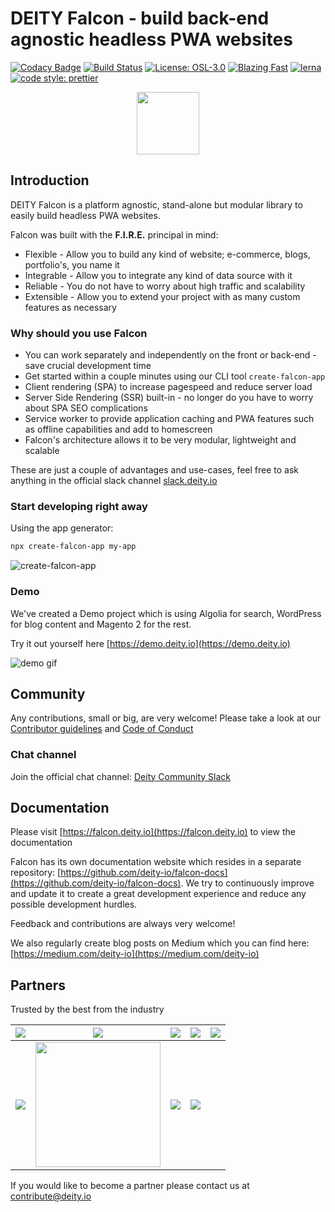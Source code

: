 # DEITY Falcon - build back-end agnostic headless PWA websites

[![Codacy Badge](https://api.codacy.com/project/badge/Grade/b8b60963bac941f081de64671ae8b7fd)](https://app.codacy.com/app/Deity/falcon?utm_source=github.com&utm_medium=referral&utm_content=deity-io/falcon&utm_campaign=Badge_Grade_Settings)
[![Build Status](https://travis-ci.org/deity-io/falcon.svg?branch=master)](https://travis-ci.org/deity-io/falcon)
[![License: OSL-3.0](https://img.shields.io/badge/license-OSL--3.0-yellow.svg?style=flat-square)](https://opensource.org/licenses/OSL-3.0)
[![Blazing Fast](https://img.shields.io/badge/speed-blazing%20%F0%9F%94%A5-brightgreen.svg?style=flat-square)](https://twitter.com/acdlite/status/974390255393505280)
[![lerna](https://img.shields.io/badge/maintained%20with-lerna-cc00ff.svg?style=flat-square)](https://lernajs.io/)
[![code style: prettier](https://img.shields.io/badge/code_style-prettier-ff69b4.svg?style=flat-square)](https://github.com/prettier/prettier)

<p align="center">
  <img alight="center" width="100" src="https://user-images.githubusercontent.com/1118933/46464650-2f40df00-c7c7-11e8-827c-576ce330cb06.png" />
</p>

## Introduction

DEITY Falcon is a platform agnostic, stand-alone but modular library to easily build headless PWA websites.

Falcon was built with the **F.I.R.E.** principal in mind:

- Flexible - Allow you to build any kind of website; e-commerce, blogs, portfolio's, you name it
- Integrable - Allow you to integrate any kind of data source with it
- Reliable - You do not have to worry about high traffic and scalability
- Extensible - Allow you to extend your project with as many custom features as necessary

### Why should you use Falcon

- You can work separately and independently on the front or back-end - save crucial development time
- Get started within a couple minutes using our CLI tool `create-falcon-app`
- Client rendering (SPA) to increase pagespeed and reduce server load
- Server Side Rendering (SSR) built-in - no longer do you have to worry about SPA SEO complications
- Service worker to provide application caching and PWA features such as offline capabilities and add to homescreen
- Falcon's architecture allows it to be very modular, lightweight and scalable

These are just a couple of advantages and use-cases, feel free to ask anything in the official slack channel [slack.deity.io](slack.deity.io)

### Start developing right away

Using the app generator:

```bash
npx create-falcon-app my-app
```

![create-falcon-app](https://user-images.githubusercontent.com/40865297/48708977-64cd4a80-ec04-11e8-80cf-757db1610bf1.gif)

### Demo

We've created a Demo project which is using Algolia for search, WordPress for blog content and Magento 2 for the rest.

Try it out yourself here [https://demo.deity.io](https://demo.deity.io)

![demo gif](https://user-images.githubusercontent.com/40865297/48703128-1a8f9d80-ebf3-11e8-8b61-afa490d26c24.gif)

## Community

Any contributions, small or big, are very welcome! Please take a look at our [Contributor guidelines](https://github.com/deity-io/falcon/blob/master/.github/CONTRIBUTING.md) and [Code of Conduct](https://github.com/deity-io/falcon/blob/master/.github/CODE_OF_CONDUCT.md)

### Chat channel

Join the official chat channel: [Deity Community Slack](http://slack.deity.io)

## Documentation

Please visit [https://falcon.deity.io](https://falcon.deity.io) to view the documentation

Falcon has its own documentation website which resides in a separate repository: [https://github.com/deity-io/falcon-docs](https://github.com/deity-io/falcon-docs). We try to continuously improve and update it to create a great development experience and reduce any possible development hurdles.

Feedback and contributions are always very welcome!

We also regularly create blog posts on Medium which you can find here: [https://medium.com/deity-io](https://medium.com/deity-io)

## Partners

Trusted by the best from the industry

|<img src="https://user-images.githubusercontent.com/40865297/48707105-ace96e80-ebfe-11e8-85f2-b6072ec4c6b3.png" />|<img src="https://user-images.githubusercontent.com/40865297/48707163-da361c80-ebfe-11e8-8e71-9ffad9ff2291.png" />|<img src="https://user-images.githubusercontent.com/40865297/48707223-00f45300-ebff-11e8-890e-4595a057f8f0.png" />|<img src="https://user-images.githubusercontent.com/40865297/48707235-0c477e80-ebff-11e8-930a-5901fec84445.png" />|<img src="https://user-images.githubusercontent.com/40865297/48707246-15385000-ebff-11e8-92ae-835b38186a5c.png" />|
|---|---|---|---|---|
|<img src="https://user-images.githubusercontent.com/40865297/48707268-2aad7a00-ebff-11e8-8ad3-21eb6f2d7048.png" />|<img src="https://user-images.githubusercontent.com/40865297/48707457-d5259d00-ebff-11e8-8131-7bc79d98849e.png" width="200px"/>|<img src="https://user-images.githubusercontent.com/40865297/48707477-de166e80-ebff-11e8-88b3-f8333dbe39b5.png" />|<img src="https://user-images.githubusercontent.com/40865297/48707482-e53d7c80-ebff-11e8-9db7-4f891a0979f7.png" />||

If you would like to become a partner please contact us at contribute@deity.io
